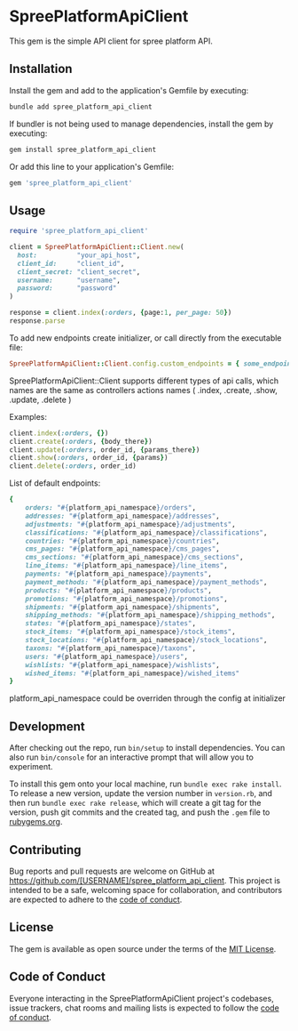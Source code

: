 # SpreePlatformApiClient

This gem is the simple API client for spree platform API.

## Installation

Install the gem and add to the application's Gemfile by executing:
```ruby
bundle add spree_platform_api_client
```

If bundler is not being used to manage dependencies, install the gem by executing:
```ruby
gem install spree_platform_api_client
```
    
Or add this line to your application's Gemfile:
```ruby
gem 'spree_platform_api_client'
```

## Usage

```ruby
require 'spree_platform_api_client'

client = SpreePlatformApiClient::Client.new(
  host:          "your_api_host",
  client_id:     "client_id",
  client_secret: "client_secret",
  username:      "username",
  password:      "password"
)

response = client.index(:orders, {page:1, per_page: 50})
response.parse
```

To add new endpoints create initializer, or call directly from the executable file:
```ruby
SpreePlatformApiClient::Client.config.custom_endpoints = { some_endpoint_name: "/api/v2/platform/some_custom_endpoint", ..... }
```

SpreePlatformApiClient::Client supports different types of api calls, which names are the same as controllers actions names ( .index, .create, .show, .update, .delete )

Examples:
```ruby
client.index(:orders, {})
client.create(:orders, {body_there})
client.update(:orders, order_id, {params_there})
client.show(:orders, order_id, {params})
client.delete(:orders, order_id)
```

List of default endpoints:
```ruby
{
    orders: "#{platform_api_namespace}/orders",
    addresses: "#{platform_api_namespace}/addresses",
    adjustments: "#{platform_api_namespace}/adjustments",
    classifications: "#{platform_api_namespace}/classifications",
    countries: "#{platform_api_namespace}/countries",
    cms_pages: "#{platform_api_namespace}/cms_pages",
    cms_sections: "#{platform_api_namespace}/cms_sections",
    line_items: "#{platform_api_namespace}/line_items",
    payments: "#{platform_api_namespace}/payments",
    payment_methods: "#{platform_api_namespace}/payment_methods",
    products: "#{platform_api_namespace}/products",
    promotions: "#{platform_api_namespace}/promotions",
    shipments: "#{platform_api_namespace}/shipments",
    shipping_methods: "#{platform_api_namespace}/shipping_methods",
    states: "#{platform_api_namespace}/states",
    stock_items: "#{platform_api_namespace}/stock_items",
    stock_locations: "#{platform_api_namespace}/stock_locations",
    taxons: "#{platform_api_namespace}/taxons",
    users: "#{platform_api_namespace}/users",
    wishlists: "#{platform_api_namespace}/wishlists",
    wished_items: "#{platform_api_namespace}/wished_items"
}
```

platform_api_namespace could be overriden through the config at initializer

## Development

After checking out the repo, run `bin/setup` to install dependencies. You can also run `bin/console` for an interactive prompt that will allow you to experiment.

To install this gem onto your local machine, run `bundle exec rake install`. To release a new version, update the version number in `version.rb`, and then run `bundle exec rake release`, which will create a git tag for the version, push git commits and the created tag, and push the `.gem` file to [rubygems.org](https://rubygems.org).

## Contributing

Bug reports and pull requests are welcome on GitHub at https://github.com/[USERNAME]/spree_platform_api_client. This project is intended to be a safe, welcoming space for collaboration, and contributors are expected to adhere to the [code of conduct](https://github.com/[USERNAME]/spree_platform_api_client/blob/master/CODE_OF_CONDUCT.md).

## License

The gem is available as open source under the terms of the [MIT License](https://opensource.org/licenses/MIT).

## Code of Conduct

Everyone interacting in the SpreePlatformApiClient project's codebases, issue trackers, chat rooms and mailing lists is expected to follow the [code of conduct](https://github.com/[USERNAME]/spree_platform_api_client/blob/master/CODE_OF_CONDUCT.md).
